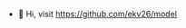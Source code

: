 - 👋 Hi, visit https://github.com/ekv26/model

<!---
ekv26/ekv26 is a ✨ special ✨ repository because its `README.md` (this file) appears on your GitHub profile.
You can click the Preview link to take a look at your changes.
--->
